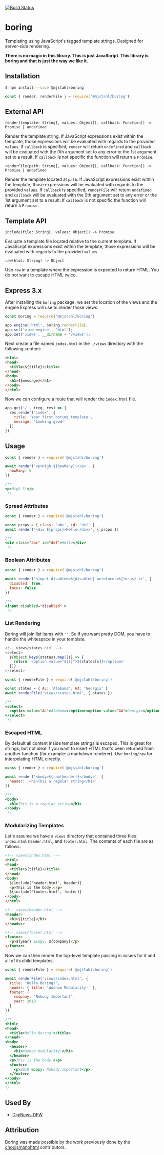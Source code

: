 [![Build Status](https://travis-ci.com/mjstahl/boring.svg?branch=master)](https://travis-ci.com/mjstahl/boring)

# boring
Templating using JavaScript's tagged template strings. Designed for server-side
rendering.

**There is no magic in this library. This is just JavaScript. This library is boring and that
is just the way we like it.**

## Installation
```sh
$ npm install --save @mjstahl/boring
```

```js
const { render, renderFile } = require('@mjstahl/boring')
```

## External API
`render(template: String[, values: Object][, callback: Function]) -> Promise | undefined`

Render the template string. If JavaScript expressions exist within the template,
those expressions will be evaluated with regards to the provided `values`. If `callback` is specified, `render` will return `undefined` and `callback` will be evaluated with the 0th argument set to any error or the 1st argument set to a result. If `callback` is not specific the function will return a `Promise`.

`renderFile(path: String[, values: Object][, callback: Function]) -> Promise | undefined`

Render the template located at `path`. If JavaScript expressions
exist within the template, those expressions will be evaluated with regards to
the provided `values`. If `callback` is specified, `renderFile` will return `undefined` and `callback` will be evaluated with the 0th argument set to any error or the 1st argument set to a result. If `callback` is not specific the function will return a `Promise`.

## Template API
`include(file: String[, values: Object]) -> Promise`

Evaluate a template file located relative to the current template. If JavaScript
expressions exist within the template, those expressions will be evaluated with
regards to the provided `values`.

`raw(html: String) -> Object`

Use `raw` in a template where the expression is expected to return HTML. You
do not want to escape HTML twice.

## Express 3.x
After installing the `boring` package, we set the location of the views and
the engine Express will use to render those views.

```js
const boring = require('@mjstahl/boring')

app.engine('html', boring.renderFile);
app.set('view engine', 'html');
app.set('views', __dirname + '/views');
```

Next create a file named `index.html` in the `./views` directory with the
following content:

```html
<html>
<head>
  <title>${title}</title>
</head>
<body>
  <h1>${message}</h1>
</body>
</html>
```

Now we can configure a route that will render the `index.html` file.

```js
app.get('/', (req, res) => {
  res.render('index', {
    title: 'Your first boring template',
    message: 'Looking good!'
  })
})
```

## Usage
```js
const { render } = require('@mjstahl/boring')

await render('<p>High ${howMany}!</p>', {
  howMany: 5
})

/**
<p>High 5!</p
 */
```

### Spread Attributes
```js
const { render } = require('@mjstahl/boring')

const props = { class: 'abc', id: 'def' }
await render('<div ${props}>Hello</div>', { props })

/**
<div class="abc" id="def">Hello</div>
 */
```

### Boolean Attributes
```js
const { render } = require('@mjstahl/boring')

await render('<input disabled=${disabled} autofocus=${focus} />', {
  disabled: true,
  focus: false
})

/**
<input disabled="disabled" >
 */
```

### List Rendering
Boring will join list items with `''`. So if you want pretty DOM, you have to
handle the whitespace in your template.

```js
<!-- views/states.html -->
<select>
  ${Object.keys(states).map((s) => {
    return `<option value="${s}">${states[s]}</option>`
  })}
</select>
```

```js
const { renderFile } = require('@mjstahl/boring')

const states = { AL: 'Alabama', GA: 'Georgia' }
await renderFile('views/states.html', { states })

/**
<select>
  <option value="AL">Alabama</option><option value="GA">Georgia</option>
</select>
 */
```

### Escaped HTML
By default all content inside template strings is escaped. This is great for
strings, but not ideal if you want to insert HTML that's been returned from
another function (for example: a markdown renderer). Use `boring/raw` for
interpolating HTML directly.

```js
const { render } = require('@mjstahl/boring')

await render('<body>${raw(header)}</body>', {
  header: '<h1>This a regular string</h1>'
})

/**
<body>
  <h1>This is a regular string</h1>
</body>
 */
```

### Modularizing Templates
Let's assume we have a `views` directory that contained three files: `index.html`
`header.html`, and `footer.html`. The contents of each file are as follows:

```html
<!-- views/index.html -->
<html>
<head>
  <title>${title}</title>
</head>
<body>
  ${include('header.html', header)}
  <p>This is the body.</p>
  ${include('footer.html', footer)}
</body>
</html>
```

```html
<!-- views/header.html -->
<header>
  <h1>${title}</h1>
</header>
```

```html
<!-- views/footer.html -->
<footer>
  <p>${year} &copy; ${company}</p>
</footer>
```

Now we can then render the top-level template passing in values for it and all
of its child templates.

```js
const { renderFile } = require('@mjstahl/boring')

await renderFile('views/index.html', {
  title: 'Hello Boring!',
  header: { title: 'Woohoo Modularity!' },
  footer: {
    company: 'Nobody Important',
    year: 2018
  }
})

/**
<html>
<head>
  <title>Hello Boring!</title>
</head>
<body>
  <header>
    <h1>Woohoo Modularity!</h1>
  </header>
  <p>This is the body.</p>
  <footer>
    <p>2018 &copy; Nobody Important</p>
  </footer>
</body>
</html>
*/
```

## Used By
* [DigiNews DFW](https://diginewsdfw.com/)


## Attribution

Boring was made possible by the work previously done by the [choojs/nanohtml](https://github.com/choojs/nanohtml) contributors.
